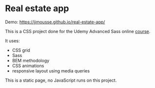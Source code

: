 # Real estate app

Demo: https://jimousse.github.io/real-estate-app/

This is a CSS project done for the Udemy Advanced Sass online [course](https://www.udemy.com/course/advanced-css-and-sass/).

It uses:
- CSS grid
- Sass
- BEM methodology
- CSS animations
- responsive layout using media queries

This is a static page, no JavaScript runs on this project.
